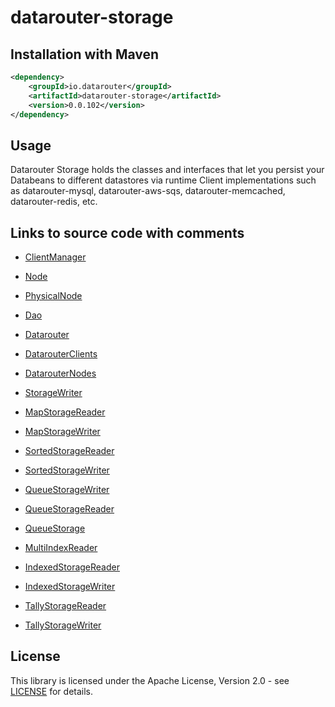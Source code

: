# datarouter-storage

## Installation with Maven

```xml
<dependency>
	<groupId>io.datarouter</groupId>
	<artifactId>datarouter-storage</artifactId>
	<version>0.0.102</version>
</dependency>
```

## Usage

Datarouter Storage holds the classes and interfaces that let you persist your Databeans to different datastores via
 runtime Client implementations such as datarouter-mysql, datarouter-aws-sqs, datarouter-memcached,
 datarouter-redis, etc.

## Links to source code with comments

- [ClientManager](./src/main/java/io/datarouter/storage/client/ClientManager.java)
- [Node](./src/main/java/io/datarouter/storage/node/Node.java)
- [PhysicalNode](./src/main/java/io/datarouter/storage/node/type/physical/PhysicalNode.java)
- [Dao](./src/main/java/io/datarouter/storage/dao/Dao.java)

- [Datarouter](./src/main/java/io/datarouter/storage/Datarouter.java)
- [DatarouterClients](./src/main/java/io/datarouter/storage/client/DatarouterClients.java)
- [DatarouterNodes](./src/main/java/io/datarouter/storage/node/DatarouterNodes.java)

- [StorageWriter](./src/main/java/io/datarouter/storage/node/op/raw/write/StorageWriter.java)

- [MapStorageReader](./src/main/java/io/datarouter/storage/node/op/raw/read/MapStorageReader.java)
- [MapStorageWriter](./src/main/java/io/datarouter/storage/node/op/raw/write/MapStorageWriter.java)

- [SortedStorageReader](./src/main/java/io/datarouter/storage/node/op/raw/read/SortedStorageReader.java)
- [SortedStorageWriter](./src/main/java/io/datarouter/storage/node/op/raw/write/SortedStorageWriter.java)

- [QueueStorageWriter](./src/main/java/io/datarouter/storage/node/op/raw/write/QueueStorageWriter.java)
- [QueueStorageReader](./src/main/java/io/datarouter/storage/node/op/raw/read/QueueStorageReader.java)
- [QueueStorage](./src/main/java/io/datarouter/storage/node/op/raw/QueueStorage.java)

- [MultiIndexReader](./src/main/java/io/datarouter/storage/node/op/index/MultiIndexReader.java)

- [IndexedStorageReader](./src/main/java/io/datarouter/storage/node/op/raw/read/IndexedStorageReader.java)
- [IndexedStorageWriter](./src/main/java/io/datarouter/storage/node/op/raw/write/IndexedStorageWriter.java)

- [TallyStorageReader](./src/main/java/io/datarouter/storage/node/op/raw/read/TallyStorageReader.java)
- [TallyStorageWriter](./src/main/java/io/datarouter/storage/node/op/raw/write/TallyStorageWriter.java)

## License

This library is licensed under the Apache License, Version 2.0 - see [LICENSE](../LICENSE) for details.
